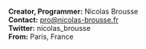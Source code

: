 **Creator, Programmer:** Nicolas Brousse  
**Contact:** pro@nicolas-brousse.fr  
**Twitter:** nicolas_brousse  
**From:** Paris, France

